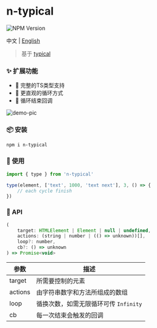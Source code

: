 # n-typical

![NPM Version](https://img.shields.io/npm/v/n-typical)

中文 | [English](https://github.com/JavanShen/n-typical/blob/main/README.md)

> 基于 [typical](https://github.com/camwiegert/typical)

### ✨ 扩展功能
+ 🥪 完整的TS类型支持
+ 🥖 更直观的循环方式
+ 🍦 循环结束回调

![demo-pic](https://repository-images.githubusercontent.com/211405607/1dd6e300-f8b2-11e9-8260-26ad1d49db17)

### 📦 安装
```shell
npm i n-typical
```

### 🔨 使用
```JavaScript
import { type } from 'n-typical'

type(element, ['text', 1000, 'text next'], 3, () => {
    // each cycle finish
})
```

### 📖 API
```JavaScript
(
    target: HTMLElement | Element | null | undefined,
    actions: (string | number | (() => unknown))[],
    loop?: number,
    cb?: () => unknown
) => Promise<void>
```
| 参数 | 描述 |
| --- | --- |
| target | 所需要控制的元素 |
| actions | 由字符串数字和方法所组成的数组 |
| loop | 循换次数，如需无限循环可传 `Infinity` |
| cb | 每一次结束会触发的回调 |

